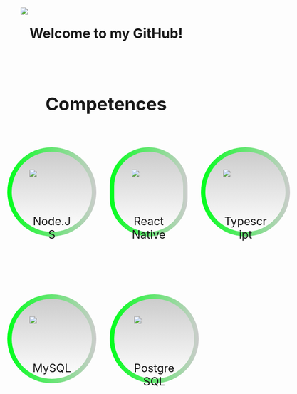 <style>
  .image-box {
    position: absolute;

    width: 100px;
    height: 100px;

    margin-left: 60px;
  }

  .header h1{
    text-align: center;
    font-size: 30px;

    padding-top: 40px;
    padding-bottom: 40px;
  }

  .languages {
    display: flex;
    margin-bottom: 130px;
  }

  .language {
    width: 100px;
    height: 100px;

    margin-left: 30px;
    padding: 40px;

    background: 
     linear-gradient(#ccc,#fff) padding-box,
     linear-gradient(to right, #00ff1a, #ccc) border-box;

    border: 10px solid transparent;
    border-radius: 150px;
  }

  .language p{
    position:
    width: 10px;
  
    padding-top: 60px;

    font-size: 25px;
    text-align: center;
  }

  .section h2 {
    text-align: center;
    font-size: 40px;

    padding-top: 20px;
    padding-bottom: 40px;
  }
</style>

<div class="header">
  <div class="image-box">
    <image src="https://avatars.githubusercontent.com/u/72399418?v=4"/>
  </div>
  
  <h1>Welcome to my GitHub!</h1>
</div>

<div class="section">
  <h2>Competences</h2>
</div>

<div class="languages">
  <div class="language">
    <image src="https://external-content.duckduckgo.com/iu/?u=https%3A%2F%2Flogos-download.com%2Fwp-content%2Fuploads%2F2019%2F01%2FJavaScript_Logo.png&f=1&nofb=1" />
    
   <p>Node.JS</p>
  </div>
  <div class="language">
    <image src="https://external-content.duckduckgo.com/iu/?u=https%3A%2F%2Fclipground.com%2Fimages%2Freact-logo-png-7.png&f=1&nofb=1" />
    
   <p>React Native</p>
  </div>
<div class="language">
    <image src="https://external-content.duckduckgo.com/iu/?u=https%3A%2F%2Fblog.jeremylikness.com%2Fblog%2F2019-03-05_typescript-for-javascript-developers-by-refactoring-part-1-of-2%2Fimages%2F1.jpeg&f=1&nofb=1" />
    
   <p>Typescript</p>
  </div>
</div>

<div class="languages">
  <div class="language">
    <image src="https://external-content.duckduckgo.com/iu/?u=https%3A%2F%2Fcdn.freebiesupply.com%2Flogos%2Flarge%2F2x%2Fmysql-5-logo-png-transparent.png&f=1&nofb=1" />
    
   <p>MySQL</p>
  </div>
  <div class="language">
    <image style="padding-left: 5px;" src="https://external-content.duckduckgo.com/iu/?u=https%3A%2F%2Fcdn-images-1.medium.com%2Fmax%2F1200%2F1*bm7KFpEG2Qahn24t0OTNlQ.png&f=1&nofb=1" />
    
   <p>PostgreSQL</p>
  </div>
</div>